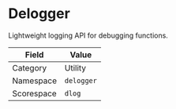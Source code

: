 # Delogger

Lightweight logging API for debugging functions.

| Field      | Value      |
| ---------- | ---------- |
| Category   | Utility    |
| Namespace  | `delogger` |
| Scorespace | `dlog`     |
